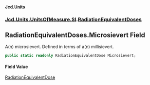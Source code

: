 #### [Jcd.Units](index.md 'index')
### [Jcd.Units.UnitsOfMeasure.SI](Jcd.Units.UnitsOfMeasure.SI.md 'Jcd.Units.UnitsOfMeasure.SI').[RadiationEquivalentDoses](Jcd.Units.UnitsOfMeasure.SI.RadiationEquivalentDoses.md 'Jcd.Units.UnitsOfMeasure.SI.RadiationEquivalentDoses')

## RadiationEquivalentDoses.Microsievert Field

A(n) microsievert. Defined in terms of a(n) millisievert.

```csharp
public static readonly RadiationEquivalentDose Microsievert;
```

#### Field Value
[RadiationEquivalentDose](Jcd.Units.UnitTypes.RadiationEquivalentDose.md 'Jcd.Units.UnitTypes.RadiationEquivalentDose')
